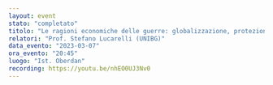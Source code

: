 ```yaml
---
layout: event
stato: "completato"
titolo: "Le ragioni economiche delle guerre: globalizzazione, protezionismo,conflitti?"
relatori: "Prof. Stefano Lucarelli (UNIBG)"
data_evento: "2023-03-07"
ora_evento: "20:45"
luogo: "Ist. Oberdan"
recording: https://youtu.be/nhEO0UJ3Nv0
---
```

